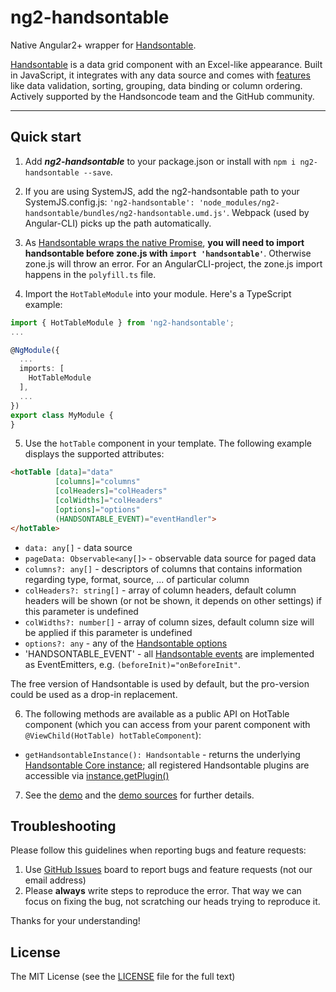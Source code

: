 # ng2-handsontable

Native Angular2+ wrapper for [Handsontable](https://github.com/handsontable/handsontable).

[Handsontable](https://github.com/handsontable/handsontable) is a data grid component with an Excel-like appearance. Built in JavaScript, it integrates with any data source and comes with [features](http://docs.handsontable.com/tutorial-features.html) like data validation, sorting, grouping, data binding or column ordering. Actively supported by the Handsoncode team and the GitHub community.

- - -


## Quick start

1. Add ***ng2-handsontable*** to your package.json or install with `npm i ng2-handsontable --save`.

2. If you are using SystemJS, add the ng2-handsontable path to your SystemJS.config.js: `'ng2-handsontable': 'node_modules/ng2-handsontable/bundles/ng2-handsontable.umd.js'`. Webpack (used by Angular-CLI) picks up the path automatically.

3. As [Handsontable wraps the native Promise](https://github.com/handsontable/handsontable/issues/4452), **you will need to import handsontable before zone.js with `import 'handsontable'`**. Otherwise zone.js will throw an error. For an AngularCLI-project, the zone.js import happens in the `polyfill.ts` file.

4. Import the `HotTableModule` into your module. Here's a TypeScript example:

```typescript
import { HotTableModule } from 'ng2-handsontable';
...

@NgModule({
  ...
  imports: [
    HotTableModule
  ],
  ...
})
export class MyModule {
}
```

5. Use the `hotTable` component in your template. The following example displays the supported attributes:

```html
<hotTable [data]="data"
          [columns]="columns"
          [colHeaders]="colHeaders"
          [colWidths]="colHeaders"
          [options]="options"
          (HANDSONTABLE_EVENT)="eventHandler">
</hotTable>
```

- `data: any[]` - data source
- `pageData: Observable<any[]>` - observable data source for paged data
- `columns?: any[]` - descriptors of columns that contains information regarding type, format, source, ... of particular column
- `colHeaders?: string[]` - array of column headers, default column headers will be shown (or not be shown, it depends on other settings) if this parameter is undefined
- `colWidths?: number[]` - array of column sizes, default column size will be applied if this parameter is undefined
- `options?: any` - any of the [Handsontable options](http://docs.handsontable.com/pro/Options.html)
- 'HANDSONTABLE_EVENT' - all [Handsontable events](http://docs.handsontable.com/pro/Hooks.html#event:afterAddChild) are implemented as EventEmitters, e.g. `(beforeInit)="onBeforeInit"`.

The free version of Handsontable is used by default, but the pro-version could be used as a drop-in replacement.

6. The following methods are available as a public API on HotTable component (which you can access from your parent component with `@ViewChild(HotTable) hotTableComponent`):
- `getHandsontableInstance(): Handsontable` - returns the underlying [Handsontable Core instance](https://docs.handsontable.com/Core.html); all registered Handsontable plugins are accessible via [instance.getPlugin()](https://docs.handsontable.com/pro/1.11.0/Core.html#getPlugin)

7. See the [demo](http://valor-software.github.io/ng2-handsontable/) and the [demo sources](https://github.com/valor-software/ng2-handsontable/tree/master/demo/src) for further details.


## Troubleshooting

Please follow this guidelines when reporting bugs and feature requests:

1. Use [GitHub Issues](https://github.com/valor-software/ng2-handsontable/issues) board to report bugs and feature requests (not our email address)
2. Please **always** write steps to reproduce the error. That way we can focus on fixing the bug, not scratching our heads trying to reproduce it.

Thanks for your understanding!


## License

The MIT License (see the [LICENSE](https://github.com/valor-software/ng2-handsontable/blob/master/LICENSE) file for the full text)
